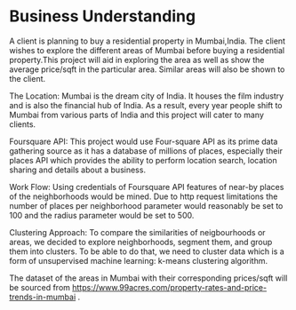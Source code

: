 # Business Understanding

A client is planning to buy a residential property in Mumbai,India.  The client wishes to explore the different areas of Mumbai before buying a residential property.This project will aid in exploring the area as well as show the average price/sqft in the particular area. Similar areas will also be shown to the client.

The Location:
Mumbai is the dream city of India. It houses the film industry and is also the financial hub of India. As a result, every year people shift to Mumbai from various parts of India and this project will cater to many clients.

Foursquare API:
This project would use Four-square API as its prime data gathering source as it has a database of millions of places, especially their places API which provides the ability to perform location search, location sharing and details about a business.

Work Flow:
Using credentials of Foursquare API features of near-by places of the neighborhoods would be mined. Due to http request limitations the number of places per neighborhood parameter would reasonably be set to 100 and the radius parameter would be set to 500.

Clustering Approach:
To compare the similarities of neigbourhoods or areas, we decided to explore neighborhoods, segment them, and group them into clusters. To be able to do that, we need to cluster data which is a form of unsupervised machine learning: k-means clustering algorithm.

The dataset of the areas in Mumbai with their corresponding prices/sqft will be sourced from https://www.99acres.com/property-rates-and-price-trends-in-mumbai .
